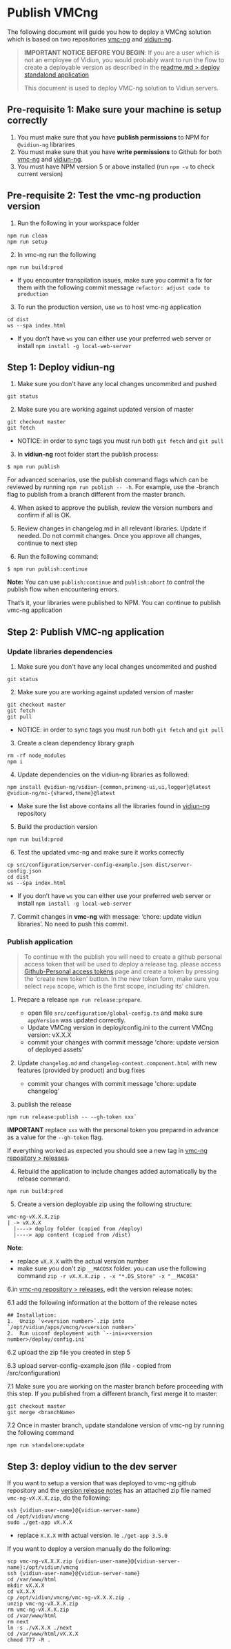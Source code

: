 # Publish VMCng

The following document will guide you how to deploy a VMCng solution which is based on two repositories [vmc-ng](https://github.com/vidiun/vmc-ng) and [vidiun-ng](https://github.com/vidiun/vidiun-ng).

> **IMPORTANT NOTICE BEFORE YOU BEGIN**: If you are a user which is not an employee of Vidiun, you would probably want to run the flow to create a deployable version as described in the [readme.md > deploy standalond application](../readme.md)
>
> This document is used to deploy VMC-ng solution to Vidiun servers.

## Pre-requisite 1: Make sure your machine is setup correctly
1.  You must make sure that you have **publish permissions** to NPM for `@vidiun-ng` librarires
2. You must make sure that you have **write permissions** to Github for both [vmc-ng](https://github.com/vidiun/vmc-ng) and [vidiun-ng](https://github.com/vidiun/vidiun-ng).
3. You must have NPM version 5 or above installed (run `npm -v` to check current version)

## Pre-requisite 2: Test the vmc-ng production version
1. Run the following in your workspace folder
```
npm run clean
npm run setup
```

2. In vmc-ng run the following
```
npm run build:prod
```
   * If you encounter transpilation issues, make sure you commit a fix for them with the following commit message `refactor: adjust code to production`

3. To run the production version, use `ws` to host vmc-ng application
```
cd dist
ws --spa index.html
```
   * If you don’t have `ws` you can either use your preferred web server or install `npm install -g local-web-server`

## Step 1: Deploy vidiun-ng

1. Make sure you don't have any local changes uncommited and pushed
```
git status
```
2. Make sure you are working against updated version of master
```
git checkout master
git fetch
```
   * NOTICE: in order to sync tags you must run both `git fetch` and `git pull`

3. In **vidiun-ng** root folder start the publish process:
```
$ npm run publish
```
  For advanced scenarios, use the publish command flags which can be reviewed by running ```npm run publish -- -h```.
  For example, use the -branch flag to publish from a branch different from the master branch.

4. When asked to approve the publish, review the version numbers and confirm if all is OK.

5. Review changes in changelog.md in all relevant libraries. Update if needed. Do not commit changes.
Once you approve all changes, continue to next step

6. Run the following command:
```
$ npm run publish:continue
```

**Note:** You can use ```publish:continue``` and ```publish:abort``` to control the publish flow when encountering errors.

That’s it, your libraries were published to NPM.  You can continue to publish vmc-ng application

## Step 2: Publish VMC-ng application

### Update libraries dependencies
1. Make sure you don't have any local changes uncommited and pushed
```
git status
```

2. Make sure you are working against updated version of master
```
git checkout master
git fetch
git pull
```
   * NOTICE: in order to sync tags you must run both `git fetch` and `git pull`

3. Create a clean dependency library graph
```
rm -rf node_modules
npm i
```

4. Update dependencies on the vidiun-ng libraries as followed:
```
npm install @vidiun-ng/vidiun-{common,primeng-ui,ui,logger}@latest @vidiun-ng/mc-{shared,theme}@latest
```
   * Make sure the list above contains all the libraries found in [vidiun-ng](https://github.com/vidiun/vidiun-ng) repository

5. Build the production version
```
npm run build:prod
```

6. Test the updated vmc-ng and make sure it works correctly
```
cp src/configuration/server-config-example.json dist/server-config.json
cd dist
ws --spa index.html
```
   * If you don’t have `ws` you can either use your preferred web server or install `npm install -g local-web-server`

7. Commit changes in **vmc-ng** with message: ‘chore: update vidiun libraries’. No need to push this commit.

### Publish application

> To continue with the publish you will need to create a github personal access token that will be used to deploy a release tag. please access [Github-Personal access tokens](https://github.com/settings/tokens) page and create a token by pressing the 'create new token' button. In the new token form, make sure you select `repo` scope, which is the first scope, including its' children.

1. Prepare a release `npm run release:prepare`.
   * open file `src/configuration/global-config.ts` and make sure `appVersion` was updated correctly.
   * Update VMCng version in deploy/config.ini to the current VMCng version: vX.X.X
   * commit your changes with commit message 'chore: update version of deployed assets'

2. Update  `changelog.md` and `changelog-content.component.html` with new features (provided by product) and bug fixes
   * commit your changes with commit message 'chore: update changelog'

3. publish the release
```
npm run release:publish -- --gh-token xxx`
```
**IMPORTANT** replace `xxx` with the personal token you prepared in advance as a value for the `--gh-token` flag.

If everything worked as expected you should see a new tag in [vmc-ng repository > releases](https://github.com/vidiun/vmc-ng/releases).

4. Rebuild the application to include changes added automatically by the release command.
```
npm run build:prod
```

5. Create a version deployable zip using the following structure:
```
vmc-ng-vX.X.X.zip
| -> vX.X.X
  |----> deploy folder (copied from /deploy)
  |----> app content (copied from /dist)
```

**Note**: 
- replace `vX.X.X` with the actual version number
- make sure you don't zip `__MACOSX` folder. you can use the following command `zip -r vX.X.X.zip . -x "*.DS_Store" -x "__MACOSX"`

6.in [vmc-ng repository > releases](https://github.com/vidiun/vmc-ng/releases), edit the version release notes:

6.1 add the following information at the bottom of the release notes
```
## Installation:
1.  Unzip `v<version number>`.zip into `/opt/vidiun/apps/vmcng/v<version number>`
2.  Run uiconf deployment with `--ini=v<version number>/deploy/config.ini`
```

6.2 upload the zip file you created in step 5

6.3 upload server-config-example.json (file - copied from /src/configuration)

7.1 Make sure you are working on the master branch before proceeding with this step. If you published from a different branch, first merge it to master: 
```
git checkout master
git merge <branchName>
```
7.2 Once in master branch, update standalone version of vmc-ng by running the following command
```
npm run standalone:update
```

## Step 3: deploy vidiun to the dev server

If you want to setup a version that was deployed to vmc-ng github repository and the [version release notes](https://github.com/vidiun/vmc-ng/releases) has an attached zip file named `vmc-ng-vX.X.X.zip`, do the following:
```
ssh {vidiun-user-name}@{vidiun-server-name}
cd /opt/vidiun/vmcng
sudo ./get-app vX.X.X
```
- replace `X.X.X` with actual version. ie `./get-app 3.5.0`

If you want to deploy a version manually do the following:
```
scp vmc-ng-vX.X.X.zip {vidiun-user-name}@{vidiun-server-name}:/opt/vidiun/vmcng
ssh {vidiun-user-name}@{vidiun-server-name}
cd /var/www/html
mkdir vX.X.X
cd vX.X.X
cp /opt/vidiun/vmcng/vmc-ng-vX.X.X.zip .
unzip vmc-ng-vX.X.X.zip
rm vmc-ng-vX.X.X.zip
cd /var/www/html
rm next
ln -s ./vX.X.X ./next
cd /var/www/html/vX.X.X
chmod 777 -R .
```
